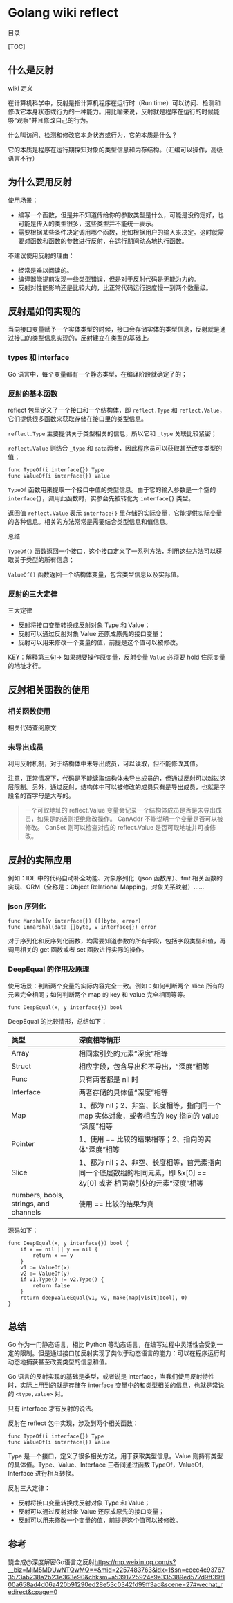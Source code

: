 # Golang wiki reflect

目录

[TOC]

## 什么是反射

wiki 定义

在计算机科学中，反射是指计算机程序在运行时（Run time）可以访问、检测和修改它本身状态或行为的一种能力。用比喻来说，反射就是程序在运行的时候能够“观察”并且修改自己的行为。

什么叫访问、检测和修改它本身状态或行为，它的本质是什么？

它的本质是程序在运行期探知对象的类型信息和内存结构。（汇编可以操作，高级语言不行）

## 为什么要用反射

使用场景：

-   编写一个函数，但是并不知道传给你的参数类型是什么，可能是没约定好，也可能是传入的类型很多，这些类型并不能统一表示。
-   需要根据某些条件决定调用哪个函数，比如根据用户的输入来决定。这时就需要对函数和函数的参数进行反射，在运行期间动态地执行函数。

不建议使用反射的理由：

-   经常是难以阅读的。
-   编译器能提前发现一些类型错误，但是对于反射代码是无能为力的。
-   反射对性能影响还是比较大的，比正常代码运行速度慢一到两个数量级。

## 反射是如何实现的

当向接口变量赋予一个实体类型的时候，接口会存储实体的类型信息，反射就是通过接口的类型信息实现的，反射建立在类型的基础上。

### types 和 interface

Go 语言中，每个变量都有一个静态类型，在编译阶段就确定了的；

### 反射的基本函数

reflect 包里定义了一个接口和一个结构体，即 `reflect.Type` 和 `reflect.Value`，它们提供很多函数来获取存储在接口里的类型信息。

`reflect.Type` 主要提供关于类型相关的信息，所以它和 `_type` 关联比较紧密；

 `reflect.Value` 则结合 `_type` 和 `data`两者，因此程序员可以获取甚至改变类型的值；

```
func TypeOf(i interface{}) Type
func ValueOf(i interface{}) Value
```

`TypeOf` 函数用来提取一个接口中值的类型信息。由于它的输入参数是一个空的 `interface{}`，调用此函数时，实参会先被转化为 `interface{}` 类型。

返回值 `reflect.Value` 表示 `interface{}` 里存储的实际变量，它能提供实际变量的各种信息。相关的方法常常是需要结合类型信息和值信息。

总结

`TypeOf()` 函数返回一个接口，这个接口定义了一系列方法，利用这些方法可以获取关于类型的所有信息； 

`ValueOf()` 函数返回一个结构体变量，包含类型信息以及实际值。

### 反射的三大定律

三大定律

-   反射将接口变量转换成反射对象 Type 和 Value；
-   反射可以通过反射对象 Value 还原成原先的接口变量；
-   反射可以用来修改一个变量的值，前提是这个值可以被修改。

KEY：解释第三句-> 如果想要操作原变量，反射变量 `Value` 必须要 hold 住原变量的地址才行。

## 反射相关函数的使用

### 相关函数使用

相关代码查阅原文

### 未导出成员

利用反射机制，对于结构体中未导出成员，可以读取，但不能修改其值。

注意，正常情况下，代码是不能读取结构体未导出成员的，但通过反射可以越过这层限制。另外，通过反射，结构体中可以被修改的成员只有是导出成员，也就是字段名的首字母是大写的。

>   一个可取地址的 reflect.Value 变量会记录一个结构体成员是否是未导出成员，如果是的话则拒绝修改操作。
>   CanAddr 不能说明一个变量是否可以被修改。
>   CanSet 则可以检查对应的 reflect.Value 是否可取地址并可被修改。

## 反射的实际应用

例如：IDE 中的代码自动补全功能、对象序列化（json 函数库）、fmt 相关函数的实现、ORM（全称是：Object Relational Mapping，对象关系映射）……

### json 序列化

```
func Marshal(v interface{}) ([]byte, error)
func Unmarshal(data []byte, v interface{}) error
```

对于序列化和反序列化函数，均需要知道参数的所有字段，包括字段类型和值，再调用相关的 get 函数或者 set 函数进行实际的操作。

### DeepEqual 的作用及原理

使用场景：判断两个变量的实际内容完全一致。例如：如何判断两个 slice 所有的元素完全相同；如何判断两个 map 的 key 和 value 完全相同等等。

```
func DeepEqual(x, y interface{}) bool
```

DeepEqual 的比较情形，总结如下：

| 类型                                  | 深度相等情形                                                 |
| :------------------------------------ | :----------------------------------------------------------- |
| Array                                 | 相同索引处的元素“深度”相等                                   |
| Struct                                | 相应字段，包含导出和不导出，“深度”相等                       |
| Func                                  | 只有两者都是 nil 时                                          |
| Interface                             | 两者存储的具体值“深度”相等                                   |
| Map                                   | 1、都为 nil；2、非空、长度相等，指向同一个 map 实体对象，或者相应的 key 指向的 value “深度”相等 |
| Pointer                               | 1、使用 == 比较的结果相等；2、指向的实体“深度”相等           |
| Slice                                 | 1、都为 nil；2、非空、长度相等，首元素指向同一个底层数组的相同元素，即 &x[0] == &y[0] 或者 相同索引处的元素“深度”相等 |
| numbers, bools, strings, and channels | 使用 == 比较的结果为真                                       |

源码如下：


```
func DeepEqual(x, y interface{}) bool {
	if x == nil || y == nil {
		return x == y
	}
	v1 := ValueOf(x)
	v2 := ValueOf(y)
	if v1.Type() != v2.Type() {
		return false
	}
	return deepValueEqual(v1, v2, make(map[visit]bool), 0)
}
```

## 总结

Go 作为一门静态语言，相比 Python 等动态语言，在编写过程中灵活性会受到一定的限制。但是通过接口加反射实现了类似于动态语言的能力：可以在程序运行时动态地捕获甚至改变类型的信息和值。

Go 语言的反射实现的基础是类型，或者说是 interface，当我们使用反射特性时，实际上用到的就是存储在 interface 变量中的和类型相关的信息，也就是常说的 `<type,value>` 对。

只有 interface 才有反射的说法。

反射在 reflect 包中实现，涉及到两个相关函数：

```
func TypeOf(i interface{}) Type
func ValueOf(i interface{}) Value
```

Type 是一个接口，定义了很多相关方法，用于获取类型信息。Value 则持有类型的具体值。Type、Value、Interface 三者间通过函数 TypeOf，ValueOf，Interface 进行相互转换。

反射三大定律：

-   反射将接口变量转换成反射对象 Type 和 Value；
-   反射可以通过反射对象 Value 还原成原先的接口变量；
-   反射可以用来修改一个变量的值，前提是这个值可以被修改。

## 参考

饶全成@深度解密Go语言之反射<https://mp.weixin.qq.com/s?__biz=MjM5MDUwNTQwMQ==&mid=2257483763&idx=1&sn=eeec4c937673573ab238a2b23e363e90&chksm=a5391725924e9e335389ed577d9ff39f100a658ad4d06a420b91290ed28e53c0342fd99ff3ad&scene=27#wechat_redirect&cpage=0>